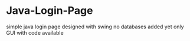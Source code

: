 # Java-Login-Page
simple java login page designed with swing
no databases added yet
only GUI with code available
